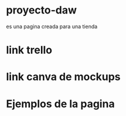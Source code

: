 # proyecto-daw
es una pagina creada para una tienda 
# link trello 
# link canva de mockups
# Ejemplos de la pagina 
